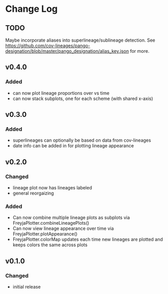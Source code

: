 # Change Log

## TODO
Maybe incorporate aliases into superlineage/sublineage detection. See https://github.com/cov-lineages/pango-designation/blob/master/pango_designation/alias_key.json for more.

## v0.4.0
### Added
* can now plot lineage proportions over vs time
* can now stack subplots, one for each scheme (with shared x-axis)

## v0.3.0
### Added
* superlineages can optionally be based on data from cov-lineages
* date info can be added in for plotting lineage appearance

## v0.2.0
### Changed
* lineage plot now has lineages labeled
* general reorgaizing
### Added
* Can now combine multiple lineage plots as subplots via FreyjaPlotter.combineLineagePlots()
* Can now view lineage appearance over time via FreyjaPlotter.plotAppearance()
* FreyjaPlotter.colorMap updates each time new lineages are plotted and keeps colors the same across plots

## v0.1.0
### Changed
* initial release
